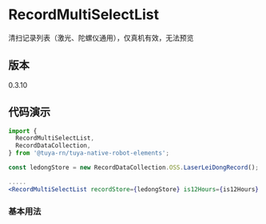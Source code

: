# RecordMultiSelectList

清扫记录列表（激光、陀螺仪通用），仅真机有效，无法预览

## 版本

0.3.10

## 代码演示

```jsx
import {
  RecordMultiSelectList,
  RecordDataCollection,
} from '@tuya-rn/tuya-native-robot-elements';

const ledongStore = new RecordDataCollection.OSS.LaserLeiDongRecord();

.....
<RecordMultiSelectList recordStore={ledongStore} is12Hours={is12Hours} />


```

### 基本用法
